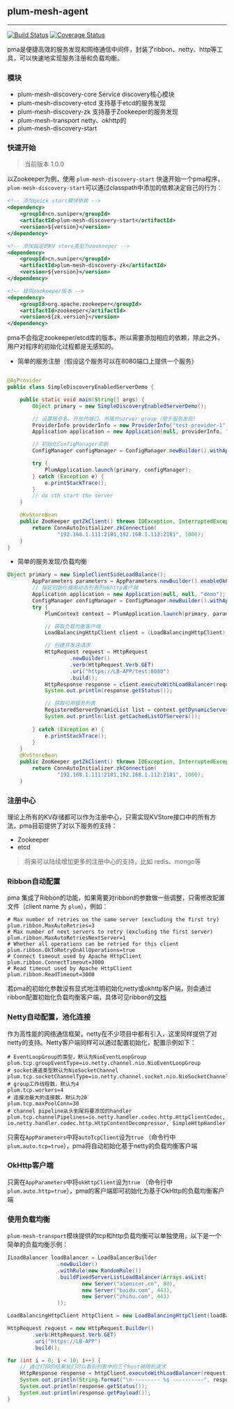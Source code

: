 ## plum-mesh-agent
---
[![Build Status](https://travis-ci.org/suniper/plum-mesh-agent.svg?branch=master)](https://travis-ci.org/suniper/plum-mesh-agent)  [![Coverage Status](https://coveralls.io/repos/github/suniper/plum-mesh-agent/badge.svg?branch=master)](https://coveralls.io/github/suniper/plum-mesh-agent?branch=master)

pma是便捷高效的服务发现和网络通信中间件，封装了ribbon、netty、http等工具，可以快速地实现服务注册和负载均衡。

### 模块
* plum-mesh-discovery-core Service discovery核心模块
* plum-mesh-discovery-etcd 支持基于etcd的服务发现
* plum-mesh-discovery-zk 支持基于Zookeeper的服务发现
* plum-mesh-transport netty、okhttp的
* plum-mesh-discovery-start

### 快速开始

> 当前版本 1.0.0

以Zookeeper为例，使用 `plum-mesh-discovery-start` 快速开始一个pma程序，`plum-mesh-discovery-start`可以通过classpath中添加的依赖决定自己的行为：

```xml
<!-- 添加quick start模块依赖 -->
<dependency>
    <groupId>cn.suniper</groupId>
    <artifactId>plum-mesh-discovery-start</artifactId>
    <version>${version}</version>
</dependency>

<!-- 添加指定的KV store类型为zookeeper -->
<dependency>
    <groupId>cn.suniper</groupId>
    <artifactId>plum-mesh-discovery-zk</artifactId>
    <version>${version}</version>
</dependency>

<!-- 提供zookeeper版本 -->
<dependency>
    <groupId>org.apache.zookeeper</groupId>
    <artifactId>zookeeper</artifactId>
    <version>${zk.version}</version>
</dependency>
```

pma不会指定zookeeper/etcd库的版本，所以需要添加相应的依赖，除此之外，用户对程序的初始化过程都是无感知的。

* 简单的服务注册（假设这个服务可以在8080端口上提供一个服务）

```java

@AsProvider
public class SimpleDiscoveryEnabledServerDemo {

    public static void main(String[] args) {
        Object primary = new SimpleDiscoveryEnabledServerDemo();

        // 设置服务名、开放的端口，所属的server group（用于服务发现）
        ProviderInfo providerInfo = new ProviderInfo("test-provider-1", 8080);
        Application application = new Application(null, providerInfo, "demo");

        // 初始化ConfigManager实例
        ConfigManager configManager = ConfigManager.newBuilder().withAppInfo(application).build();

        try {
            PlumApplication.launch(primary, configManager);
        } catch (Exception e) {
            e.printStackTrace();
        }
        // do sth start the server
    }

    @KvStoreBean
    public ZooKeeper getZkClient() throws IOException, InterruptedException {
        return ConnAutoInitializer.zkConnection(
                "192.168.1.111:2181,192.168.1.112:2181", 1000);
    }
}
```

* 简单的服务发现/负载均衡
```java
Object primary = new SimpleClientSideLoadBalance();
        AppParameters parameters = AppParameters.newBuilder().enableOkHttp().build();
        // 指定初始化使用动态列表的okhttp客户端
        Application application = new Application(null, null, "demo");
        ConfigManager configManager = ConfigManager.newBuilder().withAppInfo(application).build();
        try {
            PlumContext context = PlumApplication.launch(primary, parameters, configManager);

            // 获取负载均衡客户端
            LoadBalancingHttpClient client = (LoadBalancingHttpClient) context.getClient();

            // 创建并发送请求
            HttpRequest request = HttpRequest
                    .newBuilder()
                    .verb(HttpRequest.Verb.GET)
                    .uri("https://LB-APP/test:8080")
                    .build();
            HttpResponse response = client.executeWithLoadBalancer(request, null);
            System.out.println(response.getStatus());

            // 获取可用服务列表
            RegisteredServerDynamicList list = context.getDynamicServerList();
            System.out.println(list.getCachedListOfServers());
            
        } catch (Exception e) {
            e.printStackTrace();
        }
    }
    @KvStoreBean
    public ZooKeeper getZkClient() throws IOException, InterruptedException {
        return ConnAutoInitializer.zkConnection(
                "192.168.1.111:2181,192.168.1.112:2181", 1000);
    }
```

### 注册中心

理论上所有的KV存储都可以作为注册中心，只需实现KVStore接口中的所有方法，pma目前提供了对以下服务的支持：

* Zookeeper
* etcd

> 将来可以陆续增加更多的注册中心的支持，比如 redis、mongo等

### Ribbon自动配置
pma 集成了Ribbon的功能，如果需要对ribbon的参数做一些调整，只需修改配置文件（client name 为 `plum`），例如：
```properties
# Max number of retries on the same server (excluding the first try)
plum.ribbon.MaxAutoRetries=3
# Max number of next servers to retry (excluding the first server)
plum.ribbon.MaxAutoRetriesNextServer=1
# Whether all operations can be retried for this client
plum.ribbon.OkToRetryOnAllOperations=true
# Connect timeout used by Apache HttpClient
plum.ribbon.ConnectTimeout=3000
# Read timeout used by Apache HttpClient
plum.ribbon.ReadTimeout=3000
```

若pma的初始化参数没有显式地注明初始化netty或okhttp客户端，则会通过ribbon配置初始化负载均衡客户端，具体可见ribbon的[文档](https://github.com/Netflix/ribbon/wiki/Programmers-Guide)

### Netty自动配置，池化连接
作为高性能的网络通信框架，netty在不少项目中都有引入，这里同样提供了对netty的支持。Netty客户端同样可以通过配置初始化，配置示例如下：
```properties
# EventLoopGroup的类型，默认为NioEventLoopGroup
plum.tcp.groupEventType=io.netty.channel.nio.NioEventLoopGroup
# socket通道类型默认为NioSocketChannel
plum.tcp.socketChannelType=io.netty.channel.socket.nio.NioSocketChannel
# group工作线程数，默认为4
plum.tcp.workers=4
# 连接池最大的连接数，默认为20
plum.tcp.maxPoolConn=30
# channel pipeline从头到尾将要添加的handler
plum.tcp.channelPipelines=io.netty.handler.codec.http.HttpClientCodec, io.netty.handler.codec.http.HttpContentDecompressor, SimpleHttpHandler
```
只需在`AppParameters`中将`autoTcpClient`设为`true`
（命令行中`plum.auto.tcp=true`），pma将自动初始化基于netty的负载均衡客户端

### OkHttp客户端
只需在`AppParameters`中将`okHttpClient`设为`true` （命令行中`plum.auto.http=true`），pma的客户端即可初始化为基于OkHttp的负载均衡客户端

### 使用负载均衡

`plum-mesh-transport`模块提供的tcp和http负载均衡可以单独使用，以下是一个简单的负载均衡示例：

```java
ILoadBalancer loadBalancer = LoadBalancerBuilder
                .newBuilder()
                .withRule(new RandomRule())
                .buildFixedServerListLoadBalancer(Arrays.asList(
                        new Server("atomicer.cn", 80),
                        new Server("baidu.com", 443),
                        new Server("zhihu.com", 443)
                ));

LoadBalancingHttpClient httpClient = new LoadBalancingHttpClient(loadBalancer);

HttpRequest request = new HttpRequest.Builder()
        .verb(HttpRequest.Verb.GET)
        .uri("https://LB-APP")
        .build();

for (int i = 0; i < 10; i++) {
    // 通过打印的结果我们可以看到列表中的三个host被随机请求
    HttpResponse response = httpClient.executeWithLoadBalancer(request);
    System.out.println(String.format("\n--------- %s ----------", response.getRequestedURI()));
    System.out.println(response.getStatus());
    System.out.println(response.getPayload());
}
```